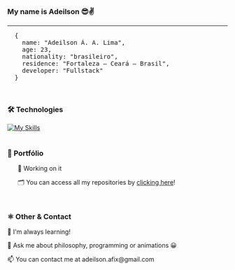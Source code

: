 <h3>My name is Adeilson 😎✌️</h3>
<hr />
<pre>
  {
    name: "Adeilson Á. A. Lima",
    age: 23,
    nationality: "brasileiro",
    residence: "Fortaleza — Ceará — Brasil",
    developer: "Fullstack"
  }
</pre>
<br />
<h3>🛠 Technologies</h3>

[![My
Skills](https://skillicons.dev/icons?i=html,css,bootstrap,js,jquery,nodejs,express,ts,react,electron,mongodb,docker,php,mysql,wordpress,git&perline=8)](https://skillicons.dev)
<br />
<br />
<h3>🔗 Portfólio</h3>
<ul>
  <p>👷 Working on it</p>
  <p>🗂️ You can access all my repositories by <a href="https://github.com/adeilsonaalima?tab=repositories&q=&type=&language=&sort=name">clicking here</a>!</p>
</ul>
<br />
<h3>⚛️ Other & Contact</h3>
<p>🧠 I'm always learning!</p>
<p>💬 Ask me about philosophy, programming or animations 😀</p>
<p>📫 You can contact me at adeilson.afix@gmail.com</p>
<br />
